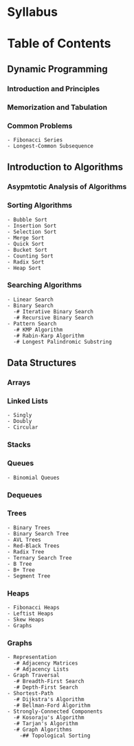 # Syllabus

# Table of Contents
## Dynamic Programming
  ### Introduction and Principles
  ### Memorization and Tabulation
  ### Common Problems
    - Fibonacci Series
    - Longest-Common Subsequence

## Introduction to Algorithms
  ### Asypmtotic Analysis of Algorithms
  ### Sorting Algorithms
    - Bubble Sort
    - Insertion Sort
    - Selection Sort
    - Merge Sort
    - Quick Sort
    - Bucket Sort
    - Counting Sort
    - Radix Sort
    - Heap Sort
  ### Searching Algorithms
    - Linear Search
    - Binary Search
      -# Iterative Binary Search
      -# Recursive Binary Search
    - Pattern Search
      -# KMP Algorithm
      -# Rabin-Karp Algorithm
      -# Longest Palindromic Substring
## Data Structures
  ### Arrays
  ### Linked Lists
    - Singly
    - Doubly
    - Circular
  ### Stacks
  ### Queues
    - Binomial Queues
  ### Dequeues
  ### Trees
    - Binary Trees
    - Binary Search Tree
    - AVL Trees
    - Red-Black Trees
    - Radix Tree
    - Ternary Search Tree
    - B Tree
    - B+ Tree
    - Segment Tree
  ### Heaps
    - Fibonacci Heaps
    - Leftist Heaps
    - Skew Heaps
    - Graphs
  ### Graphs
    - Representation
      -# Adjacency Matrices
      -# Adjacency Lists
    - Graph Traversal
      -# Breadth-First Search
      -# Depth-First Search
    - Shortest-Path
      -# Dijkstra's Algorithm
      -# Bellman-Ford Algorithm
    - Strongly-Connected Components
      -# Kosoraju's Algorithm
      -# Tarjan's Algorithm
      -# Graph Algorithms
        -## Topological Sorting


